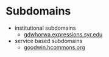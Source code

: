 # Subdomains
  - institutional subdomains
    - [gdwhorwa.expressions.syr.edu](https://gdwhorwa.expressions.syr.edu/)
  - service based subdomains
    - [goodwin.hcommons.org](http://goodwin.hcommons.org/)

